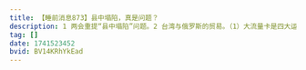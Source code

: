 ```yaml
---
title: 【睡前消息873】县中塌陷，真是问题？
description: 1 两会重提“县中塌陷”问题。2 台湾与俄罗斯的贸易。（1）大流量卡是四大运营商直发的正规手机卡，绝大部分有通话功能，少部分为了防诈关闭了语音功能。（2）流量卡一般都是限时限量申请，如果申请不了A卡，可换B卡申请。（3）套餐超出部分收费情况：流量5元/G，通话0.1元/分钟，短信0.1元/条。
tag: []
date: 1741523452
bvid: BV14KRhYkEad
---
```



